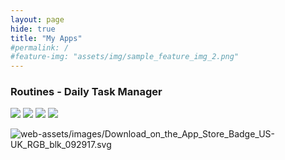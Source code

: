 ```yaml
---
layout: page
hide: true
title: "My Apps"
#permalink: /
#feature-img: "assets/img/sample_feature_img_2.png"
---
```


### Routines - Daily Task Manager
![](assets/img/screenshot_1.png)  ![](assets/img/screenshot_2.png)  ![](assets/img/screenshot_3.png)  ![](assets/img/screenshot_4.png)

![web-assets/images/Download_on_the_App_Store_Badge_US-UK_RGB_blk_092917.svg](https://itunes.apple.com/us/app/routines-daily-task-manager/id1440566972?mt=8)
